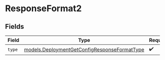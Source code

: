 # ResponseFormat2


## Fields

| Field                                                                                              | Type                                                                                               | Required                                                                                           | Description                                                                                        |
| -------------------------------------------------------------------------------------------------- | -------------------------------------------------------------------------------------------------- | -------------------------------------------------------------------------------------------------- | -------------------------------------------------------------------------------------------------- |
| `type`                                                                                             | [models.DeploymentGetConfigResponseFormatType](../models/deploymentgetconfigresponseformattype.md) | :heavy_check_mark:                                                                                 | N/A                                                                                                |
